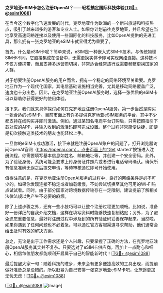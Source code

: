 **克罗地亚eSIM卡怎么注册OpenAI？——轻松搞定国际科技体验[[TG💪+ @esim1088](https://t.me/s/esim1088)]**

在当今这个数字化飞速发展的时代，克罗地亚作为欧洲的一个新兴旅游和科技热点，吸引了越来越多的游客和专业人士。如果你计划前往克罗地亚，并且希望在当地享受高速网络连接以及使用一些国际化的科技服务，比如OpenAI提供的先进工具，那么拥有一张克罗地亚的eSIM卡就显得尤为重要了。

首先，什么是eSIM卡呢？简单来说，eSIM是一种嵌入式SIM卡技术，与传统物理SIM卡不同，它直接集成在设备中，无需更换实体卡即可实现网络连接。这种技术不仅方便携带，而且支持多运营商切换，非常适合经常旅行或需要频繁更换国家的人群。

对于想要注册OpenAI服务的用户而言，拥有一个稳定的网络环境至关重要。克罗地亚作为一个现代化国家，其电信基础设施相当完善，尤其是移动网络覆盖广泛，速度也十分出色。因此，在克罗地亚注册OpenAI服务时，选择一张优质的eSIM卡可以帮助你获得更好的使用体验。

接下来，我们就来具体探讨如何在克罗地亚注册OpenAI服务。第一步当然是购买一张合适的eSIM卡。目前市面上有许多提供克罗地亚eSIM服务的平台，其中不少都支持在线购买并即时激活。例如，通过某知名电商平台订购后，只需按照指引下载对应的APP，并输入收到的激活码即可完成设置。整个过程非常简便快捷，即便是初次接触这类技术的朋友也能轻松上手。

一旦你的eSIM卡成功激活，接下来就是注册OpenAI账户的问题了。打开浏览器访问OpenAI官网（https://openai.com），点击页面上的“Get started”按钮进入注册流程。你需要填写基本信息如姓名、邮箱地址等，并创建一个安全密码。此外，为了验证身份，系统可能会要求上传身份证件照片或者进行电话号码确认。确保所有信息准确无误之后提交申请，等待审核通过即可开始使用。

值得注意的是，在克罗地亚注册OpenAI服务的过程中，良好的网络条件是必不可少的。如果你发现连接不稳定或者加载缓慢，不妨尝试切换至其他可用的Wi-Fi热点试试看。同时，由于部分国家对跨境数据传输存在一定限制，建议提前了解相关法律法规以免产生不必要的麻烦。

除了上述步骤之外，还有一些小技巧可以让整个注册过程更加顺畅。比如说，准备好一份详细的自我介绍文档，这样在填写资料时能够快速复制粘贴；另外，为了避免遗忘重要信息，最好将注册过程中涉及到的所有验证码妥善保存起来。当然啦，如果你遇到了任何问题也不必着急，可以通过官方客服渠道寻求帮助，他们通常会给出及时有效的解决方案。

总之，无论是出于工作需求还是个人兴趣，只要掌握了正确的方法，在克罗地亚注册OpenAI服务其实并不复杂。只要选对了eSIM卡供应商，再加上一点耐心和细心，相信每位朋友都能顺利开启属于自己的智能新时代！[[TG💪+ @esim1088](https://t.me/s/esim1088)]

最后提醒大家一句：随着科技的进步，未来会有更多便捷高效的工具出现，而提前做好准备总是没错的。所以赶紧为自己安排一张克罗地亚eSIM卡吧，让旅途更加无忧无虑！[[TG💪+ @esim1088](https://t.me/s/esim1088)] 

[[TG💪+ @esim1088](https://t.me/s/esim1088) ![Image](https://i.postimg.cc/4NQfJmqS/Snipaste-2025-05-13-00-14-12.png)]